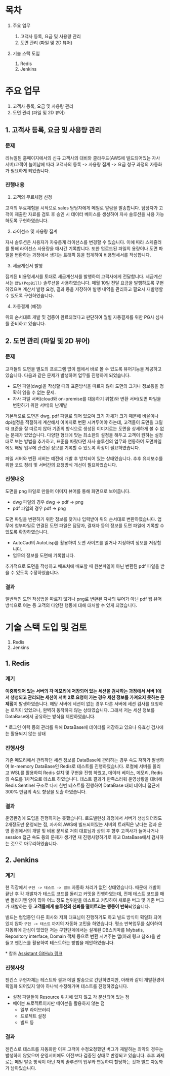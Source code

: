 # 목차

1. 주요 업무

   1. 고객사 등록, 요금 및 사용량 관리
   2. 도면 관리 (파일 및 2D 뷰어)

2. 기술 스택 도입

   1. Redis
   2. Jenkins

# 주요 업무

1. 고객사 등록, 요금 및 사용량 관리
2. 도면 관리 (파일 및 2D 뷰어)

## 1. 고객사 등록, 요금 및 사용량 관리

### 문제

리뉴얼된 홈페이지에서의 신규 고객사의 대비와 클라우드(AWS에 빌드되어있는 자사 서버)고객이 늘어남에 따라 고객사의 등록 -> 사용량 집계 -> 요금 청구 과정의 자동화가 필요하게 되었습니다.

### 진행내용

1. 고객의 무료체험 신청

고객의 무료체험을 시작으로 sales 담당자에게 메일로 알람을 발송합니다. 담당자가 고객이 제출한 자료를 검토 후 승인 시 데이터 베이스를 생성하여 자사 솔루션을 사용 가능하도록 구현하였습니다.

2. 라이선스 및 사용량 집계

자사 솔루션은 사용자가 자유롭게 라이선스를 변경할 수 있습니다. 이에 따라 스케쥴러를 통해 라이선스 사용량을 매시간 기록합니다. 또한 업로드된 파일의 용량이나 도면 파일을 변환하는 과정에서 생기는 트래픽 등을 집계하여 비용명세서를 작성합니다.

3. 세금계산서 발행

집계된 비용명세서를 토대로 세금계산서를 발행하여 고객사에게 전달합니다. 세금계산서는 `팝빌(PopBill)` 솔루션을 사용하였습니다. 매월 10일 전달 요금을 발행하도록 구현하였으며 계산서 발행 요청, 결과 등을 저장하여 발행 내역을 관리하고 필요시 재발행할 수 있도록 구현하였습니다.

4. 자동결제 (예정)

위의 순서대로 개발 및 검증이 완료되었다고 판단하여 월별 자동결제를 위한 PG사 심사를 준비하고 있습니다.

## 2. 도면 관리 (파일 및 2D 뷰어)

### 문제

고객들의 도면을 별도의 프로그램 없이 웹에서 바로 볼 수 있도록 뷰어기능을 제공하고 있습니다.
다음과 같은 문제가 발생하여 업무를 진행하게 되었습니다.

- 도면 파일(dwg)을 작성할 때의 표준방식을 따르지 않아 도면의 크기나 정보등을 정확히 읽을 수 없는 문제.
- 자사 파일 서버(cloud와 on-premise를 대응하기 위함)와 변환 서버(도면 파일을 변환하기 위한 서버)의 난개발

기본적으로 도면은 dwg, pdf 파일로 되어 있으며 크기 자체가 크기 때문에 비율이나 dpi설정을 적절하게 계산해서 이미지로 변환 시켜두어야 하는데, 고객들이 도면을 그릴 때 표준을 잘 따르지 않아 기존의 방식으로 생성된 이미지로는 도면을 상세하게 볼 수 없는 문제가 있었습니다. 다양한 형태에 맞는 최소한의 설정을 해두고 고객이 원하는 설정대로 보는 방법을 추가하고, 표준을 따랐다면 자사 솔루션의 업무와 연동하여 도면파일에도 해당 업무에 관련된 정보를 기록할 수 있도록 확장이 필요하였습니다.

파일 서버와 변환 서버는 예전에 개발 후 방치되어 있는 상태였습니다. 추후 유지보수를 위한 코드 정리 및 서버간의 요청방식 개선이 필요하였습니다.

### 진행내용

도면을 png 파일로 만들어 이미지 뷰어를 통해 화면으로 보여줍니다.

- dwg 파일의 경우 dwg -> pdf -> png
- pdf 파일의 경우 pdf -> png

도면 파일을 변환하기 위한 정보를 찾거나 입력받아 위의 순서대로 변환하였습니다.
업무에 첨부파일로 연결된 도면 파일은 담당자, 결재자 등의 정보를 도면 파일에 기록할 수 있도록 확장하였습니다.

- AutoCad의 AutoLisp를 활용하여 도면 사이즈를 읽거나 지정하여 정보를 저장합니다.
- 업무의 정보를 도면에 기록합니다.

추가적으로 도면을 작성하고 배포처에 배포할 때 원본파일이 아닌 변환된 pdf 파일을 받을 수 있도록 수정하였습니다.

### 결과

일반적인 도면 작성법을 따르지 않거나 png로 변환된 자사의 뷰어가 아닌 pdf 웹 뷰어 방식으로 여는 등 고객의 다양한 행동에 대해 대처할 수 있게 되었습니다.

# 기술 스택 도입 및 검토

1. Redis
2. Jenkins

## 1. Redis

### 계기

**이중화되어 있는 서버의 각 메모리에 저장되어 있는 세션을 검사하는 과정에서 서버 1에서 생성되고 관리되는 세션이 서버 2로 요청이 가는 경우 세션 정보를 가져오지 못하는 문제점**이 발생하였습니다.
해당 서버에 세션이 없는 경우 다른 서버에 세션 검사를 요청하는 로직이 있었으나, 완벽히 동작하지 않는 상태였습니다. 그래서 저는 세션 정보를 DataBase에서 공유하는 방식을 제안하였습니다.

\* 로그인 이력 등의 관리를 위해 DataBase에 데이터를 저장하고 있으나 유효성 검사에는 활용되지 않는 상태

### 진행사항

기존 메모리에서 관리하던 세션 정보를 DataBase에 관리하는 경우 속도 저하가 발생하여 In-memory DataBase인 Redis로 테스트를 진행하였습니다.
로컬에 서버를 올리고 WSL를 활용하여 Redis 설치 및 구현을 진행 하였고, 데이터 베이스, 메모리, Redis 의 속도를 1차적으로 테스트 하였습니다.
테스트 결과가 만족스러워 운영상황을 대비해 Redis Sentinel 구조로 다시 한번 테스트를 진행하여 DataBase 대비 데이터 접근에 300% 만큼의 속도 향상을 도출 하였습니다.

### 결과

운영환경에 도입을 진행하지는 못했습니다.
로드밸런싱 과정에서 서버가 생성되더라도 2개정도만 운영되는 점, 자사의 AWS에 빌드되어있는 서버의 트래픽은 낮다는 점과 운영 환경에서의 개발 및 비용 문제로 저희 대표님과 상의 후 향후 고객사가 늘어나거나 session 접근 속도 등의 문제가 생기면 재 진행사항하기로 하고 DataBase에서 검사하는 것으로 마무리하였습니다.

## 2. Jenkins

### 계기

현 직장에서 `구현 -> 테스트 -> 빌드` 자동화 처리가 없던 상태였습니다. 때문에 개발이 끝난 후 각 개발자가 테스트 코드를 돌리고 커밋을 진행하였는데, 전체 테스트 코드를 매번 돌리기엔 양이 많아 어느 정도 범위만을 테스트고 커밋하여 새로운 버그 및 기존 버그가 재발하는 등 **고객들에게 솔루션의 신뢰를 떨어트리는 행동이 반복**되었습니다.

빌드는 협업중인 다른 회사와 저희 대표님이 진행하기도 하고 빌드 방식이 획일화 되어있지 않아 `구현 -> 테스트` 까지의 자동화 고민을 하였습니다. 평소 반복업무를 싫어하여 자동화에 관심이 많았던 저는 구현단계에서는 설계된 DB스키마를 Mybatis, Repository interface, Domain 객체 등으로 변환 시켜주는 앱(아래 링크 참조)을 만들고 젠킨스를 활용하여 테스트하는 방법을 제안하였습니다.

\* 참조 [Assistant GitHub 링크](https://github.com/azqazq195/assistant)

### 진행사항

젠킨스 구현자체는 테스트와 결과 메일 발송으로 간단하였지만, 아래와 같이 개발환경이 획일화 되어있지 않아 하나씩 수정해가며 테스트를 진행하였습니다.

- 설정 파일들이 Resource 위치에 있지 않고 각 분산되어 있는 점
- 메이븐 프로젝트이지만 메이븐을 활용하지 않는 점
  - 일부 라이브러리
  - 프로젝트 설정
  - 빌드 등

### 결과

젠킨스로 테스트를 자동화한 이후 고객이 수정요청했던 버그가 재발하는 최악의 경우는 발생하지 않았으며 운영서버에도 이전보다 검증된 상태로 반영되고 있습니다.
추후 과제로는 메일 발송 방식이 아닌 저희 솔루션의 업무와 연동하여 할당하는 것과 빌드 자동화가 남아있습니다.
